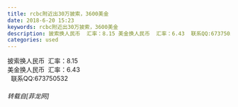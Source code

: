 ```yaml
---
title: rcbc附近出30万披索，3600美金
date: 2018-6-20 15:23
keywords: rcbc附近出30万披索，3600美金
description: 披索换人民币  汇率：8.15 美金换人民币  汇率：6.43  联系QQ:673750532
categories: used
---
```

<td class="t_f" id="postmessage_1436028">

披索换人民币  汇率：8.15 <br/>
美金换人民币  汇率：6.43<br/>
  联系QQ:673750532</td>
###### 转载自[菲龙网]